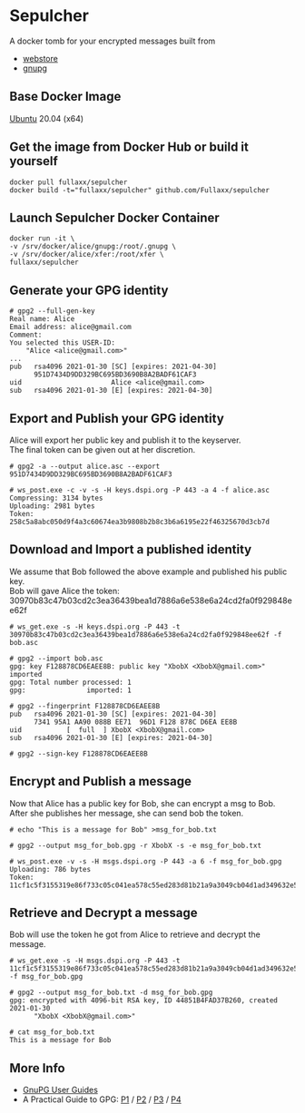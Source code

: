 # Sepulcher
A docker tomb for your encrypted messages built from
* [webstore](https://github.com/Fullaxx/webstore)
* [gnupg](https://gnupg.org/)

## Base Docker Image
[Ubuntu](https://hub.docker.com/_/ubuntu) 20.04 (x64)

## Get the image from Docker Hub or build it yourself
```
docker pull fullaxx/sepulcher
docker build -t="fullaxx/sepulcher" github.com/Fullaxx/sepulcher
```

## Launch Sepulcher Docker Container
```
docker run -it \
-v /srv/docker/alice/gnupg:/root/.gnupg \
-v /srv/docker/alice/xfer:/root/xfer \
fullaxx/sepulcher
```

## Generate your GPG identity
```
# gpg2 --full-gen-key
Real name: Alice
Email address: alice@gmail.com
Comment:
You selected this USER-ID:
    "Alice <alice@gmail.com>"
...
pub   rsa4096 2021-01-30 [SC] [expires: 2021-04-30]
      951D7434D9DD329BC695BD3690B8A2BADF61CAF3
uid                      Alice <alice@gmail.com>
sub   rsa4096 2021-01-30 [E] [expires: 2021-04-30]
```

## Export and Publish your GPG identity
Alice will export her public key and publish it to the keyserver. \
The final token can be given out at her discretion.
```
# gpg2 -a --output alice.asc --export 951D7434D9DD329BC695BD3690B8A2BADF61CAF3

# ws_post.exe -c -v -s -H keys.dspi.org -P 443 -a 4 -f alice.asc
Compressing: 3134 bytes
Uploading: 2981 bytes
Token: 258c5a8abc050d9f4a3c60674ea3b9808b2b8c3b6a6195e22f46325670d3cb7d
```

## Download and Import a published identity
We assume that Bob followed the above example and published his public key. \
Bob will gave Alice the token: 30970b83c47b03cd2c3ea36439bea1d7886a6e538e6a24cd2fa0f929848ee62f
```
# ws_get.exe -s -H keys.dspi.org -P 443 -t 30970b83c47b03cd2c3ea36439bea1d7886a6e538e6a24cd2fa0f929848ee62f -f bob.asc

# gpg2 --import bob.asc
gpg: key F128878CD6EAEE8B: public key "XbobX <XbobX@gmail.com>" imported
gpg: Total number processed: 1
gpg:               imported: 1

# gpg2 --fingerprint F128878CD6EAEE8B
pub   rsa4096 2021-01-30 [SC] [expires: 2021-04-30]
      7341 95A1 AA90 088B EE71  96D1 F128 878C D6EA EE8B
uid           [  full  ] XbobX <XbobX@gmail.com>
sub   rsa4096 2021-01-30 [E] [expires: 2021-04-30]

# gpg2 --sign-key F128878CD6EAEE8B
```

## Encrypt and Publish a message
Now that Alice has a public key for Bob, she can encrypt a msg to Bob.
After she publishes her message, she can send bob the token.
```
# echo "This is a message for Bob" >msg_for_bob.txt

# gpg2 --output msg_for_bob.gpg -r XbobX -s -e msg_for_bob.txt

# ws_post.exe -v -s -H msgs.dspi.org -P 443 -a 6 -f msg_for_bob.gpg
Uploading: 786 bytes
Token: 11cf1c5f3155319e86f733c05c041ea578c55ed283d81b21a9a3049cb04d1ad349632e5b3e82366071b3af44d060a7093a8364a7dc2aa769cca46f97daa19686
```

## Retrieve and Decrypt a message
Bob will use the token he got from Alice to retrieve and decrypt the message.
```
# ws_get.exe -s -H msgs.dspi.org -P 443 -t 11cf1c5f3155319e86f733c05c041ea578c55ed283d81b21a9a3049cb04d1ad349632e5b3e82366071b3af44d060a7093a8364a7dc2aa769cca46f97daa19686 -f msg_for_bob.gpg

# gpg2 --output msg_for_bob.txt -d msg_for_bob.gpg
gpg: encrypted with 4096-bit RSA key, ID 44851B4FAD37B260, created 2021-01-30
      "XbobX <XbobX@gmail.com>"

# cat msg_for_bob.txt
This is a message for Bob
```

## More Info
* [GnuPG User Guides](https://www.gnupg.org/documentation/guides.html)
* A Practical Guide to GPG: 
[P1](https://www.linuxbabe.com/security/a-practical-guide-to-gpg-part-1-generate-your-keypair) /
[P2](https://www.linuxbabe.com/security/a-pratical-gpg-guide-part-2-encrypt-and-decrypt-message) /
[P3](https://www.linuxbabe.com/security/a-practical-guide-to-gpg-part-3-working-with-public-key) /
[P4](https://www.linuxbabe.com/security/a-practical-guide-to-gpg-part-4-digital-signature)
